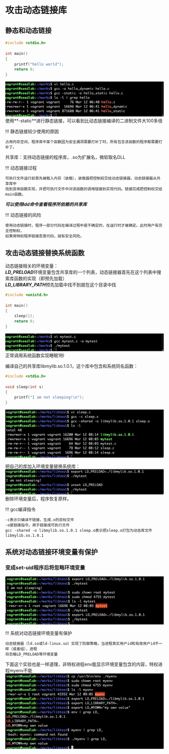 # 攻击动态链接库

## 静态和动态链接

```c
#include <stdio.h>

int main()
{
    printf("hello world");
    return 0;
}
```

![静态链接和动态链接](../img/env-libtest.png)
使用**-static**进行静态链接，可以看到比动态链接编译的二进制文件大100多倍

!!! 静态链接较少使用的原因

    占用内存空间，程序库中某个函数因为安全漏洞需要打补丁时，所有包含该函数的程序都需要打补丁。

共享库：支持动态链接的程序库，.so为扩展名，微软取名DLL

!!! 动态链接过程

    可执行文件运行前首先被载入内存（装载），装载器把控制权交给动态链接器，动态链接器从共享库中
    找到具体函数实现，并把可执行文件中对该函数的调用链接到实现代码。链接完成把控制权交给main函数。

***可以使用ldd命令查看程序所依赖的共享库***

!!! 动态链接的风险

    使用动态链接时，程序一部分代码在编译过程中是不确定的，在运行时才被确定。此时用户有完全控制权，
    如果用特权程序链接恶意代码，就有安全风险。
    
## 攻击动态链接替换系统函数

动态链接相关的环境变量：  
***LD_PRELOAD***环境变量包含共享库的一个列表，动态链接器首先在这个列表中搜索库函数的实现（即预先加载）  
***LD_LIBRARY_PATH***预先加载中找不到就在这个目录中找  

```c
#include <unistd.h>

int main()
{
    sleep(1);
    return 0;
}
```
![正常调用系统函数](../img/env-sleep.png)
正常调用系统函数实现睡眠1秒  

编译自己的共享库libmylib.so.1.0.1，这个库中包含和系统同名函数：
```c
#include <stdio.h>

void sleep(int s)
{
    printf("I am not sleeping!\n");
}
```
![编译自己的lib](../img/env-ownlib.png)

把自己的库加入环境变量替换系统库： 
![加载自己的lib](../img/env-loadmylib.png)
删除环境变量后，程序恢复原样。

!!! gcc编译指令

    -c表示只编译不链接，生成.o的目标文件  
    -o是链接指令，用于链接成可执行文件  
    gcc -shared -o libmylib.so.1.0.1 sleep.o表示把sleep.o打包为动态库文件libmylib.so.1.0.1  

## 系统对动态链接环境变量有保护

### 变成set-uid程序后将忽略环境变量

![set-uid程序忽略环境变量](../img/env-setuidinvaild.png)

!!! 系统对动态链接环境变量有保护

    动态链接器（ld.so或ld-linux.so）实现了防御策略，当进程真实用户id和有效用户id不一样（或者组），进程
    将忽略LD_PRELOAD等环境变量

下面这个实验也是一样道理，非特权进程env能显示环境变量包含的内容，特权进程myenv不能
![set-uid程序忽略环境变量2](../img/env-setuidinvaild2.png)